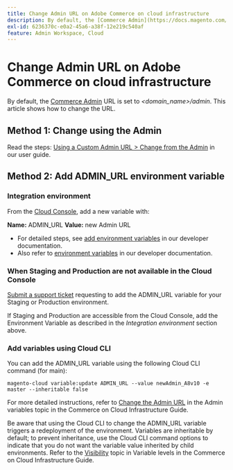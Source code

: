 ```yaml
---
title: Change Admin URL on Adobe Commerce on cloud infrastructure
description: By default, the [Commerce Admin](https://docs.magento.com/m2/ee/user_guide/stores/admin.html) URL is set to *&lt;domain\_name&gt;/admin*. This article shows how to change the URL.
exl-id: 6236370c-e0a2-45a6-a38f-12e219c540af
feature: Admin Workspace, Cloud
---
```

# Change Admin URL on Adobe Commerce on cloud infrastructure

By default, the [Commerce Admin](https://experienceleague.adobe.com/docs/commerce-admin/start/admin/admin.html) URL is set to *<domain\_name>/admin*. This article shows how to change the URL.

## Method 1: Change using the Admin

Read the steps: [Using a Custom Admin URL > Change from the Admin](https://experienceleague.adobe.com/docs/commerce-admin/stores-sales/site-store/store-urls.html#use-a-custom-admin-url) in our user guide.

## Method 2: Add ADMIN\_URL environment variable

### Integration environment

From the [Cloud Console](https://experienceleague.adobe.com/docs/commerce-cloud-service/user-guide/project/overview.html), add a new variable with:

 **Name:** ADMIN\_URL **Value:** new Admin URL

* For detailed steps, see [add environment variables](https://experienceleague.adobe.com/docs/commerce-cloud-service/user-guide/project/overview.html#configure-environment) in our developer documentation.
* Also refer to [environment variables](https://experienceleague.adobe.com/docs/commerce-cloud-service/user-guide/configure/env/stage/variables-admin.html) in our developer documentation.

### When Staging and Production are not available in the Cloud Console

 [Submit a support ticket](/help/help-center-guide/help-center/magento-help-center-user-guide.md#submit-ticket) requesting to add the ADMIN\_URL variable for your Staging or Production environment.

If Staging and Production are accessible from the Cloud Console, add the Environment Variable as described in the *Integration environment* section above.

### Add variables using Cloud CLI

You can add the ADMIN\_URL variable using the following Cloud CLI command (for main):

`magento-cloud variable:update ADMIN_URL --value newAdmin_A8v10 -e master --inheritable false`

For more detailed instructions, refer to [Change the Admin URL](https://experienceleague.adobe.com/docs/commerce-cloud-service/user-guide/configure/env/stage/variables-admin.html?lang=en#change-the-admin-url) in the Admin variables topic in the Commerce on Cloud Infrastructure Guide.

Be aware that using the Cloud CLI to change the ADMIN\_URL variable triggers a redeployment of the environment. Variables are inheritable by default; to prevent inheritance, use the Cloud CLI command options to indicate that you do not want the variable value inherited by child environments. Refer to the [Visibility](https://experienceleague.adobe.com/docs/commerce-cloud-service/user-guide/configure/env/variable-levels.html#visibility) topic in Variable levels in the Commerce on Cloud Infrastructure Guide. 

